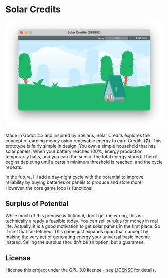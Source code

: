 # Solar Credits

<img src="screenshot.png" title="" alt="" data-align="center">

Made in Godot 4.x and inspired by Stellaris, Solar Credits explores the concept of earning money using renewable energy to earn Credits (**Ȼ**). This prototype is fairly simple in design. You own a simple household that has solar panels. When your battery reaches 100%, energy production temporarily halts, and you earn the sum of the total energy stored. Then it begins depleting until a certain minimum threshold is reached, and the cycle repeats.

In the future, I'll add a day-night cycle with the potential to improve reliability by buying batteries or panels to produce and store more. However, the core game loop is functional.

## Surplus of Potential

While much of this premise is fictional, don't get me wrong, this is technically already a feasible today. You can sell surplus for money in real life. Actually, it is a good motivation to get solar panels in the first place. So it isn't that far-fetched. This game just expands upon that concept by making the very act of generating energy your universal basic income instead. Selling the surplus shouldn't be an option, but a guarantee.

## License

I license this project under the GPL-3.0 license - see [LICENSE](LICENSE) for details.
